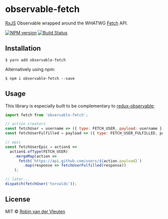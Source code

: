 # observable-fetch

[RxJS](http://github.com/ReactiveX/RxJS) Observable wrapped around the WHATWG [Fetch](https://fetch.spec.whatwg.org/) API.

[![NPM version](https://img.shields.io/npm/v/observable-fetch.svg)](https://www.npmjs.com/package/observable-fetch)
[![Build Status](https://travis-ci.org/robinvdvleuten/observable-fetch.svg?branch=master)](https://travis-ci.org/robinvdvleuten/observable-fetch)

## Installation

```
$ yarn add observable-fetch
```

Alternatively using npm:

```
$ npm i observable-fetch --save
```

## Usage

This library is especially built to be complementary to [redux-observable](https://redux-observable.js.org/);

```js
import fetch from 'observable-fetch';

// action creators
const fetchUser = username => ({ type: FETCH_USER, payload: username });
const fetchUserFulfilled = payload => ({ type: FETCH_USER_FULFILLED, payload });

// epic
const fetchUserEpic = action$ =>
  action$.ofType(FETCH_USER)
    .mergeMap(action =>
      fetch(`https://api.github.com/users/${action.payload}`)
        .map(response => fetchUserFulfilled(response))
    );

// later...
dispatch(fetchUser('torvalds'));
```

## License

MIT © [Robin van der Vleuten](https://www.robinvdvleuten.nl)
